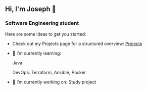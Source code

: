 ## Hi, I'm Joseph 👋
### Software Engineering student

Here are some ideas to get you started:

- Check out my Projects page for a structured overview:
  [Projects](https://github.com/JosephEnd?tab=projects)

- 🌱 I’m currently learning:


  Java
  
  DevOps: Terraform, Ansible, Packer
  
  
- 🔭 I’m currently working on:
  Study project


<!--
- 👯 I’m looking to collaborate on ...
- 🤔 I’m looking for help with ...
- 💬 Ask me about ...
- 📫 How to reach me: ...
- 😄 Pronouns: ...
- ⚡ Fun fact: ...
-->

